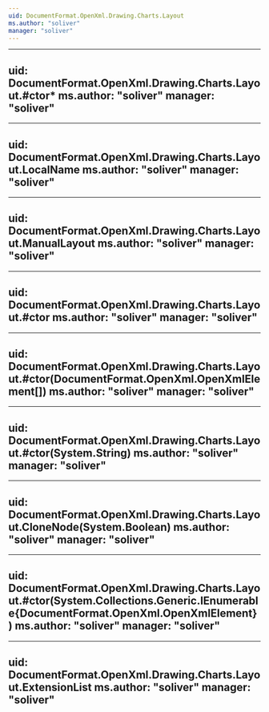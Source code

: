 ```yaml
---
uid: DocumentFormat.OpenXml.Drawing.Charts.Layout
ms.author: "soliver"
manager: "soliver"
---
```


---
uid: DocumentFormat.OpenXml.Drawing.Charts.Layout.#ctor*
ms.author: "soliver"
manager: "soliver"
---

---
uid: DocumentFormat.OpenXml.Drawing.Charts.Layout.LocalName
ms.author: "soliver"
manager: "soliver"
---

---
uid: DocumentFormat.OpenXml.Drawing.Charts.Layout.ManualLayout
ms.author: "soliver"
manager: "soliver"
---

---
uid: DocumentFormat.OpenXml.Drawing.Charts.Layout.#ctor
ms.author: "soliver"
manager: "soliver"
---

---
uid: DocumentFormat.OpenXml.Drawing.Charts.Layout.#ctor(DocumentFormat.OpenXml.OpenXmlElement[])
ms.author: "soliver"
manager: "soliver"
---

---
uid: DocumentFormat.OpenXml.Drawing.Charts.Layout.#ctor(System.String)
ms.author: "soliver"
manager: "soliver"
---

---
uid: DocumentFormat.OpenXml.Drawing.Charts.Layout.CloneNode(System.Boolean)
ms.author: "soliver"
manager: "soliver"
---

---
uid: DocumentFormat.OpenXml.Drawing.Charts.Layout.#ctor(System.Collections.Generic.IEnumerable{DocumentFormat.OpenXml.OpenXmlElement})
ms.author: "soliver"
manager: "soliver"
---

---
uid: DocumentFormat.OpenXml.Drawing.Charts.Layout.ExtensionList
ms.author: "soliver"
manager: "soliver"
---
